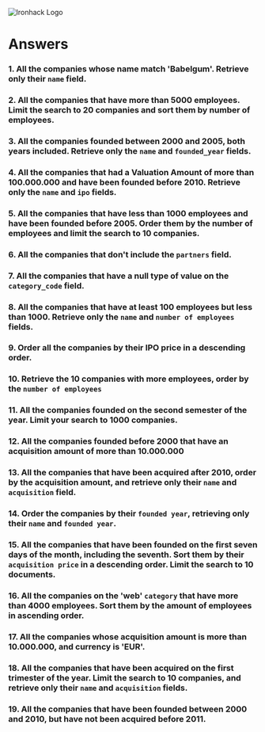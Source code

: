 ![Ironhack Logo](https://i.imgur.com/1QgrNNw.png)

# Answers

### 1. All the companies whose name match 'Babelgum'. Retrieve only their `name` field.

<!-- {
 filter: {
  name: 'Babelgum'
 },
 project: {
  name: 1
 }
} -->

### 2. All the companies that have more than 5000 employees. Limit the search to 20 companies and sort them by **number of employees**.

<!-- {
 filter: {
  number_of_employees: {
   $gt: 5000
  }
 },
 sort: {
  number_of_employees: 1
 },
 limit: 20
} -->

### 3. All the companies founded between 2000 and 2005, both years included. Retrieve only the `name` and `founded_year` fields.

<!-- {
 filter: {
  $and: [
   {
    founded_year: {
     $gte: 2000
    }
   },
   {
    founded_year: {
     $lte: 2005
    }
   }
  ]
 },
 project: {
  name: 1,
  founded_year: 1,
  _id: 0
 }
} -->

### 4. All the companies that had a Valuation Amount of more than 100.000.000 and have been founded before 2010. Retrieve only the `name` and `ipo` fields.

<!-- {
 filter: {
  $and: [
   {
    'ipo.valuation_amount': {
     $gt: 100000000
    }
   },
   {
    founded_year: {
     $lt: 2010
    }
   }
  ]
 },
 project: {
  name: 1,
  ipo: 1,
  _id: 0
 }
} -->

### 5. All the companies that have less than 1000 employees and have been founded before 2005. Order them by the number of employees and limit the search to 10 companies.

<!-- {
 filter: {
  $and: [
   {
    number_of_employees: {
     $lt: 1000
    }
   },
   {
    founded_year: {
     $lt: 2005
    }
   }
  ]
 },
 sort: {
  number_of_employees: 1
 },
 limit: 10
} -->

### 6. All the companies that don't include the `partners` field.

<!-- {partners:{$exists:false}} -->

### 7. All the companies that have a null type of value on the `category_code` field.

<!-- {category_code:{$type:"null"}} -->

### 8. All the companies that have at least 100 employees but less than 1000. Retrieve only the `name` and `number of employees` fields.

<!-- {
 filter: {
  $and: [
   {
    number_of_employees: {
     $gte: 100
    }
   },
   {
    number_of_employees: {
     $lt: 1000
    }
   }
  ]
 },
 project: {
  name: 1,
  number_of_employees: 1,
  _id: 0
 }
} -->

### 9. Order all the companies by their IPO price in a descending order.

<!-- {
 sort: {
  'ipo.valuation_amount': -1
 }
} -->

### 10. Retrieve the 10 companies with more employees, order by the `number of employees`

<!-- {
 sort: {
  number_of_employees: -1
 },
 limit: 10
} -->

### 11. All the companies founded on the second semester of the year. Limit your search to 1000 companies.

<!-- {
 filter: {
  founded_month: {
   $gte: 7
  }
 },
 limit: 1000
} -->

### 12. All the companies founded before 2000 that have an acquisition amount of more than 10.000.000

<!-- {
 filter: {
  $and: [
   {
    founded_year: {
     $lt: 2000
    }
   },
   {
    'acquisition.price_amount': {
     $gt: 10000000
    }
   }
  ]
 }
} -->

### 13. All the companies that have been acquired after 2010, order by the acquisition amount, and retrieve only their `name` and `acquisition` field.

<!-- {
 filter: {
  'acquisition.acquired_year': {
   $gt: 2010
  }
 },
 project: {
  name: 1,
  acquisition: 1,
  _id: 0
 },
 sort: {
  'acquisition.price_amount': 1
 }
} -->

### 14. Order the companies by their `founded year`, retrieving only their `name` and `founded year`.

<!-- {
 project: {
  name: 1,
  founded_year: 1,
  _id: 0
 },
 sort: {
  founded_year: 1
 }
} -->

### 15. All the companies that have been founded on the first seven days of the month, including the seventh. Sort them by their `acquisition price` in a descending order. Limit the search to 10 documents.

<!-- {
 filter: {
  $and: [
   {
    founded_day: {
     $gte: 1
    }
   },
   {
    founded_day: {
     $lte: 7
    }
   }
  ]
 },
 sort: {
  'acquisition.price_amount': -1
 },
 limit: 10
} -->

### 16. All the companies on the 'web' `category` that have more than 4000 employees. Sort them by the amount of employees in ascending order.

<!-- {
 filter: {
  $and: [
   {
    category_code: 'web'
   },
   {
    number_of_employees: {
     $gt: 4000
    }
   }
  ]
 },
 sort: {
  number_of_employees: 1
 }
} -->

### 17. All the companies whose acquisition amount is more than 10.000.000, and currency is 'EUR'.

<!-- {
 filter: {
  $and: [
   {
    'acquisition.price_amount': {
     $gt: 10000000
    }
   },
   {
    'acquisition.price_currency_code': 'EUR'
   }
  ]
 }
} -->

### 18. All the companies that have been acquired on the first trimester of the year. Limit the search to 10 companies, and retrieve only their `name` and `acquisition` fields.

<!-- {
 filter: {
  'acquisition.acquired_month': {
   $in: [
    1,
    2,
    3
   ]
  }
 },
 project: {
  name: 1,
  acquisition: 1,
  _id: 0
 },
 limit: 10
} -->

### 19. All the companies that have been founded between 2000 and 2010, but have not been acquired before 2011.

<!-- {
 filter: {
  $and: [
   {
    founded_year: {
     $gt: 2000
    }
   },
   {
    founded_year: {
     $lt: 2010
    }
   },
   {
    $or: [
     {
      'acquisition.acquired_year': {
       $gt: 2011
      }
     },
     {
      'acquisition.acquired_year': {
       $eq: 'null'
      }
     }
    ]
   }
  ]
 }
} -->
